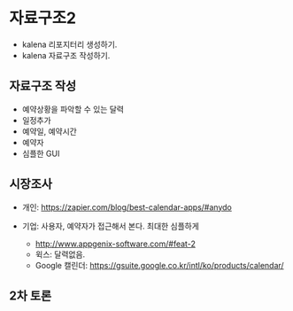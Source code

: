 # 자료구조2

- kalena 리포지터리 생성하기.
- kalena 자료구조 작성하기.

## 자료구조 작성
- 예약상황을 파악할 수 있는 달력
- 일정추가
- 예약일, 예약시간
- 예약자
- 심플한 GUI

## 시장조사
- 개인: https://zapier.com/blog/best-calendar-apps/#anydo

- 기업: 사용자, 예약자가 접근해서 본다. 최대한 심플하게
    - http://www.appgenix-software.com/#feat-2
    - 윅스: 달력없음.
    - Google 캘린더: https://gsuite.google.co.kr/intl/ko/products/calendar/

## 2차 토론